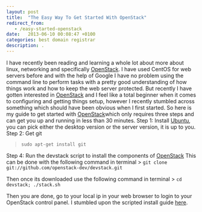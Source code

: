 ```yaml
---
layout: post
title:  "The Easy Way To Get Started With OpenStack"
redirect_from:
   - /easy-started-openstack
date:   2013-06-10 00:08:47 +0100
categories: best domain registrar
description: .
---
```


I have recently been reading and learning a whole lot about more about linux, networking and specifically [OpenStack](http://www.openstack.org/ "OpenStack"). I have used CentOS for web servers before and with the help of Google I have no problem using the command line to perform tasks with a pretty good understanding of how things work and how to keep the web server protected. But recently I have gotten interested in [OpenStack](http://www.openstack.org/ "OpenStack") and I feel like a total beginner when it comes to configuring and getting things setup, however I recently stumbled across something which should have been obvious when I first started. So here is my guide to get started with [OpenStack](http://www.openstack.org/ "OpenStack")which only requires three steps and can get you up and running in less than 30 minutes. Step 1: Install [Ubuntu](http://www.ubuntu.com/download "Ubuntu Download"), you can pick either the desktop version or the server version, it is up to you. Step 2: Get git

> `sudo apt-get install git`

 Step 4: Run the devstack script to install the components of [OpenStack](http://www.openstack.org/ "OpenStack") This can be done with the following command in terminal > `git clone git://github.com/openstack-dev/devstack.git`

 Then once its downloaded use the following command in terminal > `cd devstack; ./stack.sh`

 Then you are done, go to your local ip in your web browser to login to your OpenStack control panel. I stumbled upon the scripted install guide [here](http://docs.openstack.org/trunk/openstack-compute/admin/content/scripted-ubuntu-installation.html "Scripted Install Ubuntu").